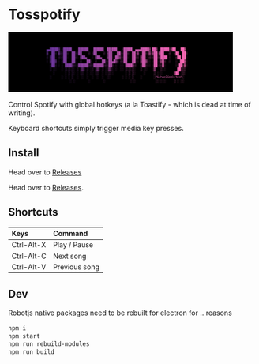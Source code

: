 # Tosspotify

![Screenshot](/posterity/screenshot-2.png "Screenshot")

Control Spotify with global hotkeys (a la Toastify - which is dead at time of writing).

Keyboard shortcuts simply trigger media key presses.

## Install

Head over to [Releases](https://github.com/entozoon/tosspotify/releases)

Head over to [Releases](https://github.com/entozoon/tosspotify/releases).

## Shortcuts

| Keys       | Command       |
| :--------- | :------------ |
| Ctrl-Alt-X | Play / Pause  |
| Ctrl-Alt-C | Next song     |
| Ctrl-Alt-V | Previous song |

## Dev

Robotjs native packages need to be rebuilt for electron for .. reasons

    npm i
    npm start
    npm run rebuild-modules
    npm run build
